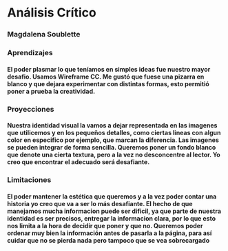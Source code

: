 # **Análisis Crítico**
### Magdalena Soublette
### **Aprendizajes**
#### El poder plasmar lo que teníamos en simples ideas fue nuestro mayor desafio. Usamos Wireframe CC. Me gustó que fuese una pizarra en blanco y que dejara experimentar con distintas formas, esto permitió poner a prueba la creatividad.
### **Proyecciones** 
#### Nuestra identidad visual la vamos a dejar representada en las imagenes que utilicemos y en los pequeños detalles, como ciertas lineas con algun color en especifico por ejemplo, que marcan la diferencia. Las imagenes se pueden integrar de forma sencilla. Queremos poner un fondo blanco que denote una cierta textura, pero a la vez no desconcentre al lector. Yo creo que encontrar el adecuado será desafiante. 
### **Limitaciones**
#### El poder mantener la estética que queremos y a la vez poder contar una historia yo creo que va a ser lo más desafiante. El hecho de que manejamos mucha informacion puede ser dificil, ya que parte de nuestra identidad es ser precisos, entregar la informacion clara, por lo que esto nos limita a la hora de decidir que poner y que no. Queremos poder ordenar muy bien la información antes de pasarla a la página, para así cuidar que no se pierda nada pero tampoco que se vea sobrecargado 
